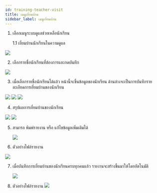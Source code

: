 ```yaml
---
id: training-teacher-visit
title: เมนูเยี่ยมบ้าน
sidebar_label: เมนูเยี่ยมบ้าน
---
```


1. เลือกเมนูระบบดูแลช่วยเหลือนักเรียน

   1.1 เยี่ยมบ้านนักเรียนในความดูแล

![](https://i.imgur.com/Mphix6B.png)

2. เลือกรายชื่อนักเรียนที่ต้องการและกดบันทึก

![](https://i.imgur.com/0D49i0P.png)

3. เมื่อเลือกรายชื่อนักเรียนได้แล้ว หน้านี้จะขึ้นข้อมูลของนักเรียน ด้านล่างจะเป็นการบันทึกรายละเอียดการเยี่ยมบ้านของนักเรียน

![](https://i.imgur.com/0bSOwSO.jpg)
![](https://i.imgur.com/QX9Y9gr.jpg)
![](https://i.imgur.com/L70HzZx.png)

4. สรุปผลการเยี่ยมบ้านของนักเรียน

![](https://i.imgur.com/kwojAXA.jpg)
![](https://i.imgur.com/AnAjBde.jpg)

5. สามารถ พิมพ์รายงาน หรือ แก้ไขข้อมูลเพิ่มเติมได้

   ![](https://i.imgur.com/iuphfed.png)

6. ตัวอย่างไฟล์รายงาน

![](https://i.imgur.com/EZUZC1E.jpg)

7. เมื่อบันทึกการเยี่ยมบ้านของนักเรียนครบทุกคนแล้ว รายงานจะสร้างขึ้นมาให้โดยอัตโนมัติ

   ![](https://i.imgur.com/NjL5fTU.png)

8. ตัวอย่างไฟล์รายงาน
   ![](https://i.imgur.com/wShOGDG.jpg)
